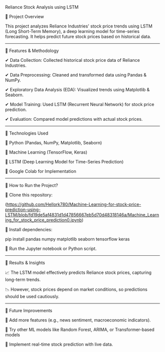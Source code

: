 Reliance Stock Analysis using LSTM

🔹 Project Overview

This project analyzes Reliance Industries' stock price trends using LSTM (Long Short-Term Memory), a deep learning model for time-series forecasting. It helps predict future stock prices based on historical data.


---

🔹 Features & Methodology

✔ Data Collection: Collected historical stock price data of Reliance Industries.

✔ Data Preprocessing: Cleaned and transformed data using Pandas & NumPy.

✔ Exploratory Data Analysis (EDA): Visualized trends using Matplotlib & Seaborn.

✔ Model Training: Used LSTM (Recurrent Neural Network) for stock price prediction.

✔ Evaluation: Compared model predictions with actual stock prices.


---

🔹 Technologies Used

📌 Python (Pandas, NumPy, Matplotlib, Seaborn)

📌 Machine Learning (TensorFlow, Keras)

📌 LSTM (Deep Learning Model for Time-Series Prediction)

📌 Google Colab for Implementation


---

🔹 How to Run the Project?

⿡ Clone this repository:

(https://github.com/Hellork780/Machine-Learning-for-stock-price-prediction-using-LSTM/blob/fd19de5af4831d1d47856667eb5d70d48318146a/Machine_Learning_for_stock_price_prediction0.ipynb)

⿢ Install dependencies:

pip install pandas numpy matplotlib seaborn tensorflow keras

⿣ Run the Jupyter notebook or Python script.


---

🔹 Results & Insights

📈 The LSTM model effectively predicts Reliance stock prices, capturing long-term trends.

📉 However, stock prices depend on market conditions, so predictions should be used cautiously.


---

🔹 Future Improvements

🔹 Add more features (e.g., news sentiment, macroeconomic indicators).

🔹 Try other ML models like Random Forest, ARIMA, or Transformer-based models

🔹 Implement real-time stock prediction with live data.
